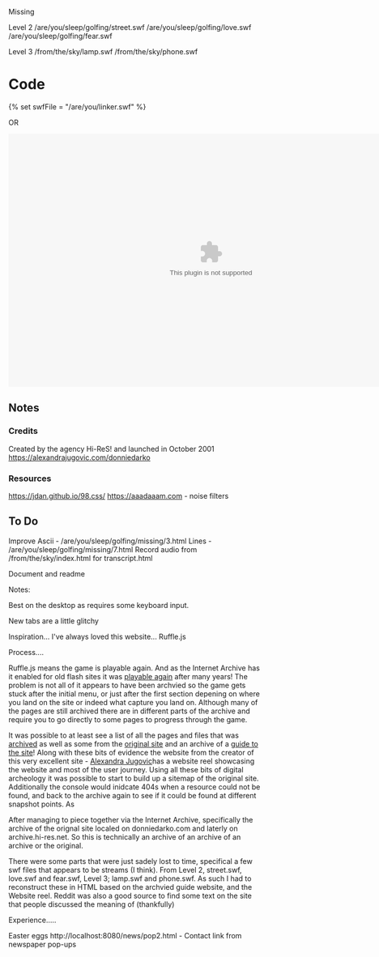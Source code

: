 Missing

Level 2
/are/you/sleep/golfing/street.swf
/are/you/sleep/golfing/love.swf
/are/you/sleep/golfing/fear.swf

Level 3
/from/the/sky/lamp.swf
/from/the/sky/phone.swf

# Code

{% set swfFile = "/are/you/linker.swf" %}
<div id="swf"></div>

OR

<object>
    <embed src="/are/you/sleep/golfing/golf.swf" width="800" height="500">
</object>  

## Notes 

### Credits
Created by the agency Hi-ReS! and launched in October 2001
https://alexandrajugovic.com/donniedarko

### Resources
https://jdan.github.io/98.css/
https://aaadaaam.com - noise filters



## To Do 
Improve
Ascii - /are/you/sleep/golfing/missing/3.html
Lines - /are/you/sleep/golfing/missing/7.html
Record audio from /from/the/sky/index.html for transcript.html

Document and readme

Notes: 

Best on the desktop as requires some keyboard input. 

New tabs are a little glitchy

Inspiration...
I've always loved this website...
Ruffle.js

Process....

Ruffle.js means the game is playable again. And as the Internet Archive has it enabled for old flash sites it was [playable again](https://web.archive.org/web/20160303085928/http://archive.hi-res.net/donniedarko/) after many years! The problem is not all of it appears to have been archvied so the game gets stuck after the initial menu, or just after the first section depening on where you land on the site or indeed what capture you land on. Although many of the pages are still archived there are in different parts of the archive and require you to go directly to some pages to progress through the game. 

It was possible to at least see a list of all the pages and files that was [archived](https://web.archive.org/web/*/http://archive.hi-res.net/donniedarko/*) as well as some from the [original site](https://web.archive.org/web/*/http://ww2.donniedarko.com/are/you/sleep/golfing/*) and an archive of a [guide to the site](https://web.archive.org/web/20130106005533/http://ruinedeye.com/cd/aid2.htm)! Along with these bits of evidence the website from the creator of this very excellent site - [Alexandra Jugovic](https://alexandrajugovic.com/donniedarko)has a website reel showcasing the website and most of the user journey. Using all these bits of digital archeology it was possible to start to build up a sitemap of the original site. Additionally the console would inidcate 404s when a resource could not be found, and back to the archive again to see if it could be found at different snapshot points. As 

After managing to piece together via the Internet Archive, specifically the archive of the orignal site localed on donniedarko.com and laterly on archive.hi-res.net. So this is technically an archive of an archive of an archive or the original. 

There were some parts that were just sadely lost to time, specifical a few swf files that appears to be streams (I think). From Level 2, street.swf, love.swf and fear.swf, Level 3; lamp.swf and phone.swf. As such I had to reconstruct these in HTML based on the archvied guide website, and the Website reel. Reddit was also a good source to find some text on the site that people discussed the meaning of (thankfully)

Experience.....


Easter eggs
http://localhost:8080/news/pop2.html - Contact link from newspaper pop-ups